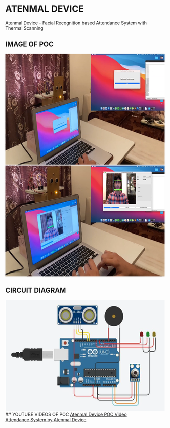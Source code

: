# ATENMAL DEVICE
Atenmal Device - Facial Recognition based Attendance System with Thermal Scanning 
<br>
## IMAGE OF POC 
<img src="Screenshot (122).png" width="800" height="350">
<br>
<img src="Screenshot (123).png" width="800" height="350">

## CIRCUIT DIAGRAM
<img src="Circuit Image.png" width="800" height="350">
## YOUTUBE VIDEOS OF POC
<a href="https://youtu.be/YH4mp1IZdds">Atenmal Device POC Video</a>
<br>
<a href="https://youtu.be/QtNxhvfP32E">Attendance System by Atenmal Device</a>
